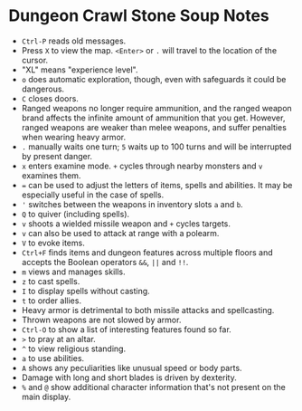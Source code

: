 # Dungeon Crawl Stone Soup Notes

* `Ctrl-P` reads old messages.
* Press `X` to view the map. `<Enter>` or `.` will travel to the location of
the cursor.
* "XL" means "experience level".
* `o` does automatic exploration, though, even with safeguards it could be
dangerous.
* `C` closes doors.
* Ranged weapons no longer require ammunition, and the ranged weapon brand
affects the infinite amount of ammunition that you get. However, ranged
weapons are weaker than melee weapons, and suffer penalties when wearing heavy
armor.
* `.` manually waits one turn; `5` waits up to 100 turns and will be
interrupted by present danger.
* `x` enters examine mode. `+` cycles through nearby monsters and `v` examines
them.
* `=` can be used to adjust the letters of items, spells and abilities. It may
be especially useful in the case of spells.
* `'` switches between the weapons in inventory slots `a` and `b`.
* `Q` to quiver (including spells).
* `v` shoots a wielded missile weapon and `+` cycles targets.
* `v` can also be used to attack at range with a polearm.
* `V` to evoke items.
* `Ctrl+F` finds items and dungeon features across multiple floors and accepts
the Boolean operators `&&`, `||` and `!!`.
* `m` views and manages skills.
* `z` to cast spells.
* `I` to display spells without casting.
* `t` to order allies.
* Heavy armor is detrimental to both missile attacks and spellcasting.
* Thrown weapons are not slowed by armor.
* `Ctrl-O` to show a list of interesting features found so far.
* `>` to pray at an altar.
* `^` to view religious standing.
* `a` to use abilities.
* `A` shows any peculiarities like unusual speed or body parts.
* Damage with long and short blades is driven by dexterity.
* `%` and `@` show additional character information that's not present on the
main display.
